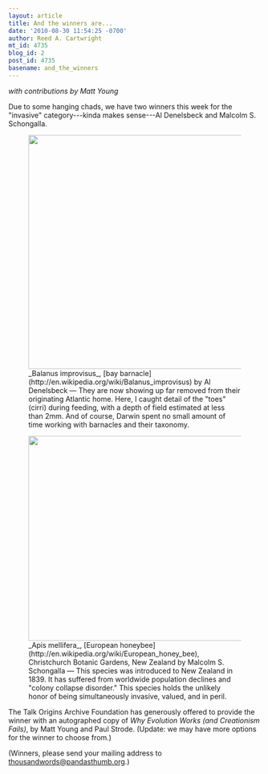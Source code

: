 ```yaml
---
layout: article
title: And the winners are...
date: '2010-08-30 11:54:25 -0700'
author: Reed A. Cartwright
mt_id: 4735
blog_id: 2
post_id: 4735
basename: and_the_winners
---
```

_with contributions by Matt Young_

Due to some hanging chads, we have two winners this week for the "invasive" category---kinda makes sense---Al Denelsbeck and Malcolm S. Schongalla.

<figure>
<img src="http://pandasthumb.org/archives/2010/08/08/Denelsbeck.Balanus_improvisus.jpg" alt="" width="600" height="466" />
<figcaption markdown="span">
_Balanus improvisus_, [bay barnacle](http://en.wikipedia.org/wiki/Balanus_improvisus) by Al Denelsbeck &mdash; They are now showing up far removed from their originating Atlantic home.  Here, I caught detail of the "toes" (cirri) during feeding, with a depth of field estimated at less than 2mm. And of course, Darwin spent no small amount of time working with barnacles and their taxonomy.

</figcaption>
</figure>

<figure>
<img src="http://pandasthumb.org/archives/2010/08/08/Schongalla.Apis_mellifera.jpg " alt="" width="600" height="408" />
<figcaption markdown="span">
_Apis mellifera_, [European honeybee](http://en.wikipedia.org/wiki/European_honey_bee), Christchurch Botanic Gardens, New Zealand by Malcolm S. Schongalla &mdash; This species was introduced to New Zealand in 1839. It has suffered from worldwide population declines and "colony collapse disorder." This species holds the unlikely honor of being simultaneously invasive, valued, and in peril.


</figcaption>
</figure>

The Talk Origins Archive Foundation has generously offered to provide the winner with an autographed copy of _Why Evolution Works (and Creationism Fails)_, by Matt Young and Paul Strode.  (Update: we may have more options for the winner to choose from.)

(Winners,  please send your mailing address to thousandwords@pandasthumb.org.)
